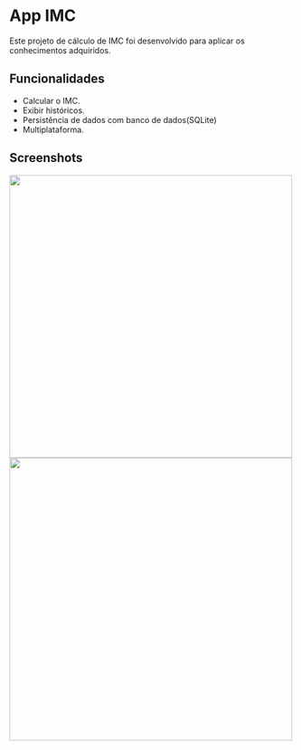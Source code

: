 

# App IMC

Este projeto de cálculo de IMC foi desenvolvido para aplicar os conhecimentos adquiridos.

## Funcionalidades

- Calcular o IMC.
- Exibir históricos.
- Persistência de dados com banco de dados(SQLite)
- Multiplataforma.


## Screenshots
<img height="500px" src="https://github.com/marcelodev30/trilhaapp/assets/161260493/4a5bd800-0d86-4a48-92b5-a3c5c957d27a" />
<img height="500px" src="https://github.com/marcelodev30/trilhaapp/assets/161260493/72e799a3-48ec-43bd-a7aa-adf6ef191aa1" />




